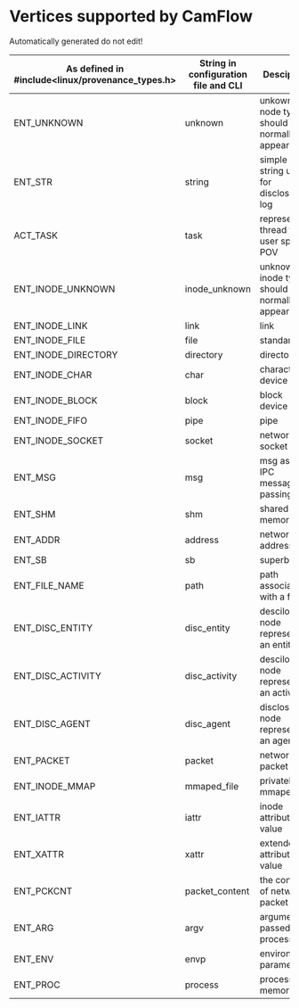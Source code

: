 # Vertices supported by CamFlow

Automatically generated do not edit!

As defined in #include<linux/provenance_types.h>|String in configuration file and CLI|Desciption|
------------------------------------------------|------------------------------------|----------|
ENT_UNKNOWN|unknown|unkown node type should normally not appear|
ENT_STR|string|simple string used for disclosed log|
ACT_TASK|task|represent a thread from user space POV|
ENT_INODE_UNKNOWN|inode_unknown|unknown inode type should normally not appear|
ENT_INODE_LINK|link|link|
ENT_INODE_FILE|file|standard file|
ENT_INODE_DIRECTORY|directory|directory|
ENT_INODE_CHAR|char|character device|
ENT_INODE_BLOCK|block|block device|
ENT_INODE_FIFO|pipe|pipe|
ENT_INODE_SOCKET|socket|network socket|
ENT_MSG|msg|msg as in IPC message passing|
ENT_SHM|shm|shared memory|
ENT_ADDR|address|network address|
ENT_SB|sb|superblock|
ENT_FILE_NAME|path|path associated with a file|
ENT_DISC_ENTITY|disc_entity|descilosed node representing an entity|
ENT_DISC_ACTIVITY|disc_activity|descilosed node representing an activity|
ENT_DISC_AGENT|disc_agent|disclosed node representing an agent|
ENT_PACKET|packet|network packet|
ENT_INODE_MMAP|mmaped_file|privately mmaped file|
ENT_IATTR|iattr|inode attributes value|
ENT_XATTR|xattr|extended attributes value|
ENT_PCKCNT|packet_content|the content of network packet|
ENT_ARG|argv|argument passed to a process|
ENT_ENV|envp|environment parameter|
ENT_PROC|process|process memory|
